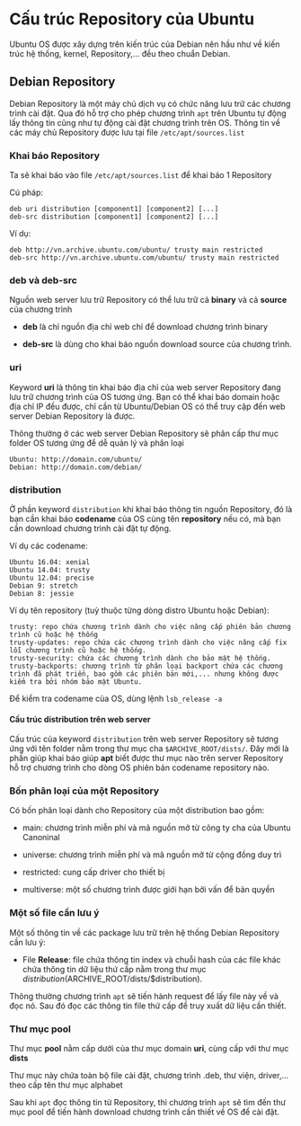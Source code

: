 # Cấu trúc Repository của Ubuntu

Ubuntu OS được xây dựng trên kiến trúc của Debian nên hầu như về kiến trúc hệ thống, kernel, Repository,... đều theo chuẩn Debian. 

## Debian Repository

Debian Repository là một máy chủ dịch vụ có chức năng lưu trữ các chương trình cài đặt. Qua đó hỗ trợ cho phép chương trình `apt` trên Ubuntu tự động lấy thông tin cũng như tự động cài đặt chương trình trên OS. Thông tin về các máy chủ Repository được lưu tại file `/etc/apt/sources.list`

### Khai báo Repository

Ta sẽ khai báo vào file `/etc/apt/sources.list` để khai báo 1 Repository

Cú pháp:

```
deb uri distribution [component1] [component2] [...]
deb-src distribution [component1] [component2] [...]
```

Ví dụ:

```
deb http://vn.archive.ubuntu.com/ubuntu/ trusty main restricted
deb-src http://vn.archive.ubuntu.com/ubuntu/ trusty main restricted
```

### deb và deb-src

Nguồn web server lưu trữ Repository có thể lưu trữ cả **binary** và cả **source** của chương trình 

- **deb** là chỉ nguồn địa chỉ web chỉ để download chương trình binary 

- **deb-src** là dùng cho khai báo nguồn download source của chương trình.

### uri

Keyword **uri** là thông tin khai báo địa chỉ của web server Repository đang lưu trữ chương trình của OS tương ứng. Bạn có thể khai báo domain hoặc địa chỉ IP đều được, chỉ cần từ Ubuntu/Debian OS có thể truy cập đến web server Debian Repository là được.

Thông thường ở các web server Debian Repository sẽ phân cấp thư mục folder OS tương ứng để dễ quản lý và phân loại

```
Ubuntu: http://domain.com/ubuntu/ 
Debian: http://domain.com/debian/
```

### distribution

Ở phần keyword `distribution` khi khai báo thông tin nguồn Repository, đó là bạn cần khai báo **codename** của OS cùng tên **repository** nếu có, mà bạn cần download chương trình cài đặt tự động.

Ví dụ các codename:

```
Ubuntu 16.04: xenial
Ubuntu 14.04: trusty 
Ubuntu 12.04: precise
Debian 9: stretch
Debian 8: jessie
```

Ví dụ tên repository (tuỳ thuộc từng dòng distro Ubuntu hoặc Debian):

```
trusty: repo chứa chương trình dành cho việc nâng cấp phiên bản chương trình cũ hoặc hệ thống 
trusty-updates: repo chứa các chương trình dành cho việc nâng cấp fix lỗi chương trình cũ hoặc hệ thống.
trusty-security: chứa các chương trình dành cho bảo mật hệ thống.
trusty-backports: chương trình từ phân loại backport chứa các chương trình đã phát triển, bao gồm các phiên bản mới,... nhưng không được kiểm tra bởi nhóm bảo mật Ubuntu.
```

Để kiểm tra codename của OS, dùng lệnh `lsb_release -a`

#### Cấu trúc distribution trên web server

Cấu trúc của keyword `distribution` trên web server Repository sẽ tương ứng với tên folder nằm trong thư mục cha `$ARCHIVE_ROOT/dists/`. Đây mới là phần giúp khai báo giúp **apt** biết được thư mục nào trên server Repository hỗ trợ chương trình cho dòng OS phiên bản codename repository nào.

### Bốn phân loại của một Repository

Có bốn phân loại dành cho Repository của một distribution bao gồm:

- main: chương trình miễn phí và mã nguồn mở từ công ty cha của Ubuntu Canoninal

- universe: chương trình miễn phí và mã nguồn mở từ cộng đồng duy trì

- restricted: cung cấp driver cho thiết bị

- multiverse: một số chương trình được giới hạn bởi vấn để bản quyền

### Một số file cần lưu ý

Một số thông tin về các package lưu trữ trên hệ thống Debian Repository cần lưu ý:

- File **Release**: file chứa thông tin index và chuỗi hash của các file khác chứa thông tin dữ liệu thứ cấp nằm trong thư mục $distribution ($ARCHIVE_ROOT/dists/$distribution).

Thông thường chương trình `apt` sẽ tiến hành request để lấy file này về và đọc nó. Sau đó đọc các thông tin file thứ cấp để truy xuất dữ liệu cần thiết.

### Thư mục pool

Thư mục **pool** nằm cấp dưới của thư mục domain **uri**, cùng cấp với thư mục **dists**

Thư mục này chứa toàn bộ file cài đặt, chương trình .deb, thư viện, driver,... theo cấp tên thư mục alphabet

Sau khi `apt` đọc thông tin từ Repository, thì chương trình `apt` sẽ tìm đến thư mục pool để tiến hành download chương trình cần thiết về OS để cài đặt.